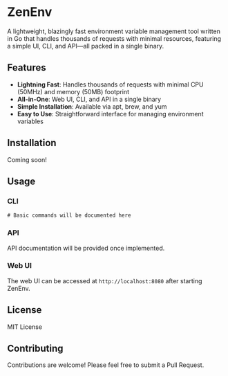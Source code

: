 # ZenEnv

A lightweight, blazingly fast environment variable management tool written in Go that handles thousands of requests with minimal resources, featuring a simple UI, CLI, and API—all packed in a single binary.

## Features

- **Lightning Fast**: Handles thousands of requests with minimal CPU (50MHz) and memory (50MB) footprint
- **All-in-One**: Web UI, CLI, and API in a single binary
- **Simple Installation**: Available via apt, brew, and yum
- **Easy to Use**: Straightforward interface for managing environment variables

## Installation

Coming soon!

## Usage

### CLI

```
# Basic commands will be documented here
```

### API

API documentation will be provided once implemented.

### Web UI

The web UI can be accessed at `http://localhost:8080` after starting ZenEnv.

## License

MIT License

## Contributing

Contributions are welcome! Please feel free to submit a Pull Request.
